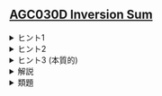 <!--
author: TERAI Yoshihiko
-->
## [AGC030D Inversion Sum](https://atcoder.jp/contests/agc030/tasks/agc030_d)


<details><summary>ヒント1</summary>

以前の操作がその後の操作に関わる（操作が独立でない）ので、何らかの形で以前の結果がわかるようになっていなければなりません。
</details>

<details><summary>ヒント2</summary>

DP で解きます。この問題は DP をどう定義するかが全てです。
</details>


<details><summary>ヒント3 (本質的)</summary>

$\mathrm{dp}_{t, i, j} :=$ $t$ 個目の操作まで考え、このとき $A_i \gt A_j$ となっているような場合の数、という DP をします。
</details>

<details><summary>解説</summary>

ヒント3で定義した DP が高速に回ればよいです。特に、各操作について $\mathrm{O}(N)$ 程度で DP の更新ができればこの問題を解くことができます。

実は $\mathrm{dp}_t$ と $\mathrm{dp}_{t+1}$ で値が異なる場所は $\mathrm{O}(N)$ 箇所しかありません。操作に関わるのは $X_i$ と $Y_i$ であるため、$(X_i, k)$ や $(Y_i, k)$ という対についてしか $\mathrm{dp}$ の値が変わらないためです。

実装時は $(i, j)$ と $(j, i)$ を区別し、更新箇所を最初に洗い出して最後に一気に更新するとバグが発生しにくいです。
</details>

<details><summary>類題</summary>

[6問時代 ABC F](https://atcoder.jp/contests/abc176/tasks/abc176_f)
[yukicoder No.1515](https://yukicoder.me/problems/no/1515)
</details>